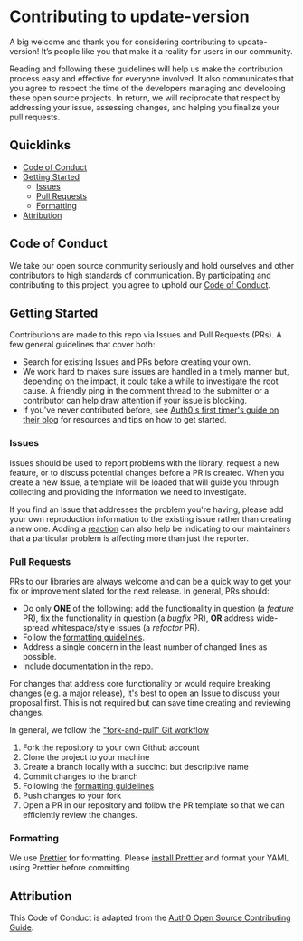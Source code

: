 # Contributing to update-version

A big welcome and thank you for considering contributing to update-version! It’s
people like you that make it a reality for users in our community.

Reading and following these guidelines will help us make the contribution
process easy and effective for everyone involved. It also communicates that you
agree to respect the time of the developers managing and developing these open
source projects. In return, we will reciprocate that respect by addressing your
issue, assessing changes, and helping you finalize your pull requests.

## Quicklinks

- [Code of Conduct](#code-of-conduct)
- [Getting Started](#getting-started)
  - [Issues](#issues)
  - [Pull Requests](#pull-requests)
  - [Formatting](#formatting)
- [Attribution](#attribution)

## Code of Conduct

We take our open source community seriously and hold ourselves and other
contributors to high standards of communication. By participating and
contributing to this project, you agree to uphold our
[Code of Conduct](https://github.com/colinparsonsme/update-version/CODE-OF-CONDUCT.md).

## Getting Started

Contributions are made to this repo via Issues and Pull Requests (PRs). A few
general guidelines that cover both:

- Search for existing Issues and PRs before creating your own.
- We work hard to makes sure issues are handled in a timely manner but,
  depending on the impact, it could take a while to investigate the root cause.
  A friendly ping in the comment thread to the submitter or a contributor can
  help draw attention if your issue is blocking.
- If you've never contributed before, see
  [Auth0's first timer's guide on their blog](https://auth0.com/blog/a-first-timers-guide-to-an-open-source-project/)
  for resources and tips on how to get started.

### Issues

Issues should be used to report problems with the library, request a new
feature, or to discuss potential changes before a PR is created. When you create
a new Issue, a template will be loaded that will guide you through collecting
and providing the information we need to investigate.

If you find an Issue that addresses the problem you're having, please add your
own reproduction information to the existing issue rather than creating a new
one. Adding a
[reaction](https://github.blog/2016-03-10-add-reactions-to-pull-requests-issues-and-comments/)
can also help be indicating to our maintainers that a particular problem is
affecting more than just the reporter.

### Pull Requests

PRs to our libraries are always welcome and can be a quick way to get your fix
or improvement slated for the next release. In general, PRs should:

- Do only **ONE** of the following: add the functionality in question (a
  _feature_ PR), fix the functionality in question (a _bugfix_ PR), **OR**
  address wide-spread whitespace/style issues (a _refactor_ PR).
- Follow the [formatting guidelines](#formatting).
- Address a single concern in the least number of changed lines as possible.
- Include documentation in the repo.

For changes that address core functionality or would require breaking changes
(e.g. a major release), it's best to open an Issue to discuss your proposal
first. This is not required but can save time creating and reviewing changes.

In general, we follow the
["fork-and-pull" Git workflow](https://github.com/susam/gitpr)

1. Fork the repository to your own Github account
2. Clone the project to your machine
3. Create a branch locally with a succinct but descriptive name
4. Commit changes to the branch
5. Following the [formatting guidelines](#formatting)
6. Push changes to your fork
7. Open a PR in our repository and follow the PR template so that we can
   efficiently review the changes.

### Formatting

We use [Prettier](https://prettier.io/) for formatting. Please
[install Prettier](https://prettier.io/docs/en/install.html) and format your
YAML using Prettier before committing.

## Attribution

This Code of Conduct is adapted from the
[Auth0 Open Source Contributing Guide](https://github.com/auth0/open-source-template/blob/master/GENERAL-CONTRIBUTING.md).
